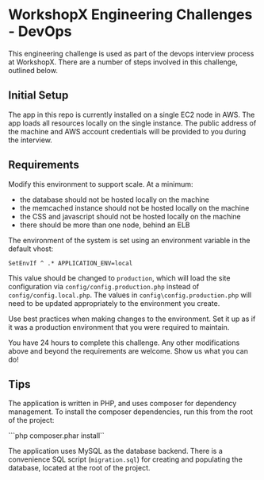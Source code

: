 # WorkshopX Engineering Challenges - DevOps

This engineering challenge is used as part of the devops interview process at WorkshopX.  There are a number of steps involved in this challenge, outlined below.

## Initial Setup

The app in this repo is currently installed on a single EC2 node in AWS.  The app loads all resources locally on the single instance.  The public address of the machine and AWS
account credentials will be provided to you during the interview.

## Requirements

Modify this environment to support scale.  At a minimum:

* the database should not be hosted locally on the machine
* the memcached instance should not be hosted locally on the machine
* the CSS and javascript should not be hosted locally on the machine
* there should be more than one node, behind an ELB

The environment of the system is set using an environment variable in the default vhost:

```SetEnvIf ^ .* APPLICATION_ENV=local```

This value should be changed to `production`, which will load the site configuration via `config/config.production.php` instead of `config/config.local.php`.  The values in
`config\config.production.php` will need to be updated appropriately to the environment you create.

Use best practices when making changes to the environment.  Set it up as if it was a production environment that you were required to maintain.

You have 24 hours to complete this challenge.  Any other modifications above and beyond the requirements are welcome.  Show us what you can do!

## Tips

The application is written in PHP, and uses composer for dependency management.  To install the composer dependencies, run this from the root of the project:

```php composer.phar install``

The application uses MySQL as the database backend.  There is a convenience SQL script (`migration.sql`) for creating and populating the database, located at the root of the project.